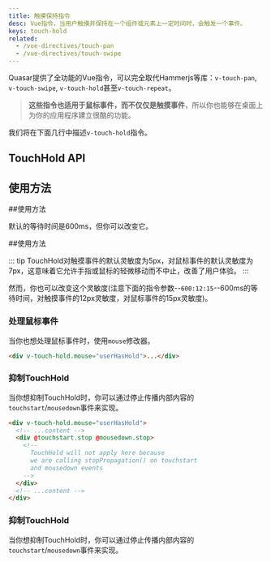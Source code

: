 ```yaml
---
title: 触摸保持指令
desc: Vue指令，当用户触摸并保持在一个组件或元素上一定时间时，会触发一个事件。
keys: touch-hold
related:
  - /vue-directives/touch-pan
  - /vue-directives/touch-swipe
---
```

Quasar提供了全功能的Vue指令，可以完全取代Hammerjs等库：`v-touch-pan`, `v-touch-swipe`, `v-touch-hold`甚至`v-touch-repeat`。

> **这些指令也适用于鼠标事件，而不仅仅是触摸事件**，所以你也能够在桌面上为你的应用程序建立很酷的功能。

我们将在下面几行中描述`v-touch-hold`指令。

## TouchHold API

<doc-api file="TouchHold" />

## 使用方法

<doc-example title="基本" file="TouchHold/Basic" /> ##使用方法

默认的等待时间是600ms，但你可以改变它。

<doc-example title="自定义等待时间" file="TouchHold/CustomTimer" /> ##使用方法

::: tip
TouchHold对触摸事件的默认灵敏度为5px，对鼠标事件的默认灵敏度为7px，这意味着它允许手指或鼠标的轻微移动而不中止，改善了用户体验。
:::

然而，你也可以改变这个灵敏度(注意下面的指令参数--`600:12:15`--600ms的等待时间，对触摸事件的12px灵敏度，对鼠标事件的15px灵敏度)。

<doc-example title="自定义灵敏度" file="TouchHold/CustomSensitivity" />

### 处理鼠标事件
当你也想处理鼠标事件时，使用`mouse`修改器。

```html
<div v-touch-hold.mouse="userHasHold">...</div>
```

### 抑制TouchHold
当你想抑制TouchHold时，你可以通过停止传播内部内容的`touchstart`/`mousedown`事件来实现。

```html
<div v-touch-hold.mouse="userHasHold">
  <!-- ...content -->
  <div @touchstart.stop @mousedown.stop>
    <!--
      TouchHold will not apply here because
      we are calling stopPropagation() on touchstart
      and mousedown events
    -->
  </div>
  <!-- ...content -->
</div>
```

### 抑制TouchHold

当你想抑制TouchHold时，你可以通过停止传播内部内容的`touchstart`/`mousedown`事件来实现。

